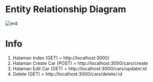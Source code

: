 ﻿# Entity Relationship Diagram
![erd](https://user-images.githubusercontent.com/100067693/194757260-32f17f9e-5080-4f95-a486-2d92c0cef477.png)

# Info
1. Halaman Index (GET) = http://localhost:3000/
2. Halaman Create Car (POST) = http://localhost:3000/cars/create
3. Halaman Edit Car (GET) = http://localhost:3000/cars/update/:id
4. Delete (GET) = http://localhost:3000/cars/delete/:id
